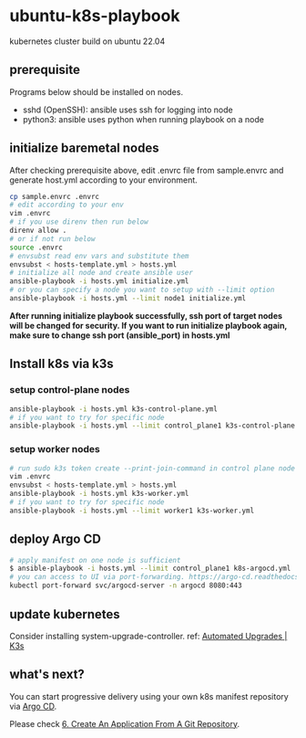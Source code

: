 # ubuntu-k8s-playbook

kubernetes cluster build on ubuntu 22.04

## prerequisite

Programs below should be installed on nodes.

- sshd (OpenSSH): ansible uses ssh for logging into node
- python3: ansible uses python when running playbook on a node

## initialize baremetal nodes

After checking prerequisite above, edit .envrc file from sample.envrc and generate host.yml according to your environment.

```bash
cp sample.envrc .envrc
# edit according to your env
vim .envrc
# if you use direnv then run below
direnv allow .
# or if not run below
source .envrc
# envsubst read env vars and substitute them
envsubst < hosts-template.yml > hosts.yml
# initialize all node and create ansible user
ansible-playbook -i hosts.yml initialize.yml
# or you can specify a node you want to setup with --limit option
ansible-playbook -i hosts.yml --limit node1 initialize.yml
```

**After running initialize playbook successfully, ssh port of target nodes will be changed for security. If you want to run initialize playbook again, make sure to change ssh port (ansible_port) in hosts.yml**

## Install k8s via k3s

### setup control-plane nodes

```bash
ansible-playbook -i hosts.yml k3s-control-plane.yml
# if you want to try for specific node
ansible-playbook -i hosts.yml --limit control_plane1 k3s-control-plane.yml
```

### setup worker nodes

```bash
# run sudo k3s token create --print-join-command in control plane node and get latest token & ca-cert
vim .envrc
envsubst < hosts-template.yml > hosts.yml
ansible-playbook -i hosts.yml k3s-worker.yml
# if you want to try for specific node
ansible-playbook -i hosts.yml --limit worker1 k3s-worker.yml
```


## deploy Argo CD

```bash
# apply manifest on one node is sufficient
$ ansible-playbook -i hosts.yml --limit control_plane1 k8s-argocd.yml
# you can access to UI via port-forwarding. https://argo-cd.readthedocs.io/en/stable/getting_started/
kubectl port-forward svc/argocd-server -n argocd 8080:443
```

## update kubernetes

Consider installing system-upgrade-controller. ref: [Automated Upgrades \| K3s](https://docs.k3s.io/upgrades/automated)

## what's next?

You can start progressive delivery using your own k8s manifest repository via [Argo CD](https://argo-cd.readthedocs.io/en/stable/).

Please check [6. Create An Application From A Git Repository](https://argo-cd.readthedocs.io/en/stable/getting_started/#6-create-an-application-from-a-git-repository).

